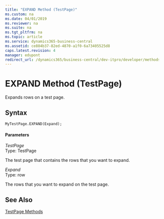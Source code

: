 ```yaml
---
title: "EXPAND Method (TestPage)"
ms.custom: na
ms.date: 04/01/2019
ms.reviewer: na
ms.suite: na
ms.tgt_pltfrm: na
ms.topic: article
ms.service: dynamics365-business-central
ms.assetid: ce884b37-82ed-4870-a1f0-6a73405525d8
caps.latest.revision: 4
manager: edupont
redirect_url: /dynamics365/business-central/dev-itpro/developer/methods-auto/library
---
```


 

# EXPAND Method (TestPage)
Expands rows on a test page.  
  
## Syntax  
  
```  
MyTestPage.EXPAND(Expand);  
```  
  
#### Parameters  
 *TestPage*  
 Type: TestPage  
  
 The test page that contains the rows that you want to expand.  
  
 *Expand*  
 Type: row  
  
 The rows that you want to expand on the test page.  
  
## See Also  
 [TestPage Methods](devenv-TestPage-Methods.md)
